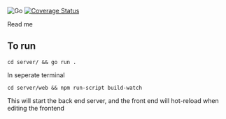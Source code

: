![Go](https://github.com/jak103/uno/workflows/Go/badge.svg?branch=master)
[![Coverage Status](https://coveralls.io/repos/github/brent-buffenbarger/uno/badge.svg?branch=HEAD)](https://coveralls.io/github/brent-buffenbarger/uno)

Read me

## To run 

`cd server/ && go run .`

In seperate terminal

`cd server/web && npm run-script build-watch`

This will start the back end server, and the front end will hot-reload when editing the frontend
